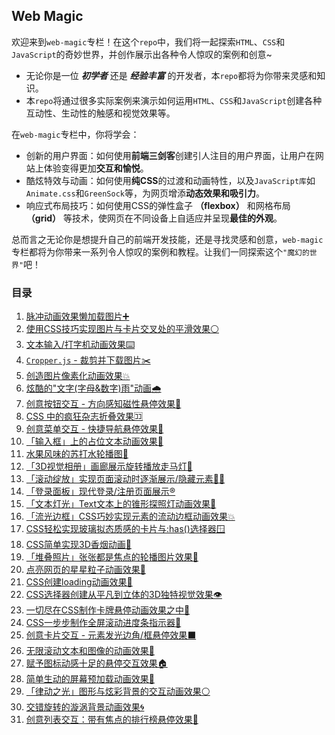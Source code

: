 ## Web Magic
欢迎来到`web-magic`专栏！在这个`repo`中，我们将一起探索`HTML`、`CSS`和`JavaScript`的奇妙世界，并创作展示出各种令人惊叹的案例和创意~
* 无论你是一位 ***初学者*** 还是 ***经验丰富*** 的开发者，本`repo`都将为你带来灵感和知识。
* 本`repo`将通过很多实际案例来演示如何运用`HTML`、`CSS`和`JavaScript`创建各种互动性、生动性的触感和视觉效果等。

在`web-magic`专栏中，你将学会：
* 创新的用户界面：如何使用**前端三剑客**创建引人注目的用户界面，让用户在网站上体验变得更加**交互和愉悦**。
* 酷炫特效与动画：如何使用**纯CSS**的过渡和动画特性，以及`JavaScript库`如`Animate.css`和`GreenSock`等，为网页增添**动态效果和吸引力**。
* 响应式布局技巧：如何使用CSS的弹性盒子 **（flexbox）** 和网格布局 **（grid）** 等技术，使网页在不同设备上自适应并呈现**最佳的外观**。

总而言之无论你是想提升自己的前端开发技能，还是寻找灵感和创意，`web-magic`专栏都将为你带来一系列令人惊叹的案例和教程。让我们一同探索这个`"魔幻的世界"`吧！

### 目录
01. [脉冲动画效果懒加载图片➕](./01_pulse-lazy-loading-img)
02. [使用CSS技巧实现图片与卡片交叉处的平滑效果⚪](./02_border-radius-card)
03. [文本输入/打字机动画效果⌨️](./03_typing-text-effect)
04. [`Cropper.js` - 裁剪并下载图片✂️](./04_crop-download-image)
05. [创造图片像素化动画效果💥](./05_pixel-image-animation)
06. [炫酷的"文字(字母&数字)雨"动画🌧️](./06_text-rain-animation)
07. [创意按钮交互 - 方向感知磁性悬停效果🧲](./07_direction-aware-magnetic-hover-effect/)
08. [CSS 中的疯狂杂志折叠效果🈁](./08_mad-magazine-foldin-effect-in-css)
09. [创意菜单交互 - 快捷导航悬停效果🧇](./09_menu-hover-effects)
10. [「输入框」上的占位文本动画效果🌊](./10_wavy-input-text-animation)
11. [水果风味的苏打水轮播图🍓](./11_fruit-flavor-soda-carousel)
12. [「3D视觉相册」画廊展示旋转播放走马灯🏮](./12_3d-image-gallery)
13. [「滚动绽放」实现页面滚动时逐渐展示/隐藏元素🏳️‍🌈](./13_scroll-to-reveal-animation)
14. [「登录面板」现代登录/注册页面展示®️](./14_login-register-page)
15. [「文本灯光」Text文本上的锥形探照灯动画效果🔦](./15_text-light-animation)
16. [「流光边框」CSS巧妙实现元素的流动边框动画效果💥](./16_flow-border-animation)
17. [CSS轻松实现玻璃拟态质感的卡片与:has()选择器🪟](./17_glassmorphism-cards-hover-effects)
18. [CSS简单实现3D香烟动画🚬](./18_no-smoking)
19. [「堆叠照片」张张都是焦点的轮播图片效果🥪](./19_stacked-photo-carousel)
20. [点亮网页的星星粒子动画效果🌟](./20_star-particles)
21. [CSS创建loading动画效果🦚](./21_loading-animation)
22. [CSS选择器创建从平凡到立体的3D独特视觉效果👁️](./22_css-3d-hover)
23. [一切尽在CSS制作卡牌悬停动画效果之中🎴](./23_playing-card-hover)
24. [CSS一步步制作全屏滚动进度条指示器🛬](./24_scroll-progress)
24. [创意卡片交互 - 元素发光边角/框悬停效果⬛](./25_glowing-corner-hover)
26. [无限滚动文本和图像的动画效果🎢](./26_infinite-scrolling-animation)
27. [赋予图标动感十足的悬停交互效果🏠](./27_icons-hover-effects)
28. [简单生动的屏幕预加载动画效果🐌](./28_screen-preloader)
29. [「律动之光」图形与炫彩背景的交互动画效果⚪](./29_collision-random-bg)
30. [交错旋转的漩涡背景动画效果🌀](./30_swirl-background)
31. [创意列表交互：带有焦点的排行榜悬停效果🏅](./31_list-hover)
